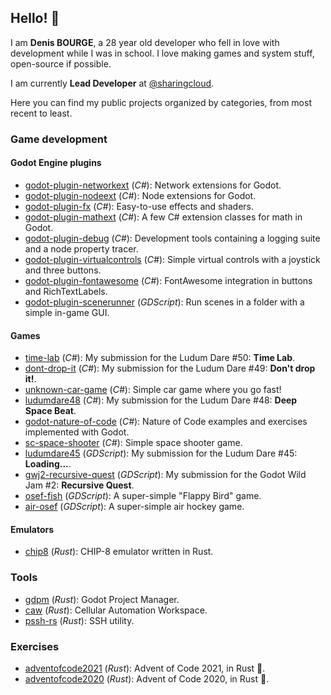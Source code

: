 ## Hello! 👋

I am **Denis BOURGE**, a 28 year old developer who fell in love with development while I was in school.
I love making games and system stuff, open-source if possible.

I am currently **Lead Developer** at [@sharingcloud](https://github.com/sharingcloud/).

Here you can find my public projects organized by categories, from most recent to least.

### Game development

#### Godot Engine plugins

- [godot-plugin-networkext](https://github.com/Srynetix/godot-plugin-networkext) (*C#*): Network extensions for Godot.
- [godot-plugin-nodeext](https://github.com/Srynetix/godot-plugin-nodeext) (*C#*): Node extensions for Godot.
- [godot-plugin-fx](https://github.com/Srynetix/godot-plugin-fx) (*C#*): Easy-to-use effects and shaders.
- [godot-plugin-mathext](https://github.com/Srynetix/godot-plugin-mathext) (*C#*): A few C# extension classes for math in Godot.
- [godot-plugin-debug](https://github.com/Srynetix/godot-plugin-debug) (*C#*): Development tools containing a logging suite and a node property tracer.
- [godot-plugin-virtualcontrols](https://github.com/Srynetix/godot-plugin-virtualcontrols) (*C#*): Simple virtual controls with a joystick and three buttons.
- [godot-plugin-fontawesome](https://github.com/Srynetix/godot-plugin-fontawesome) (*C#*): FontAwesome integration in buttons and RichTextLabels.
- [godot-plugin-scenerunner](https://github.com/Srynetix/godot-plugin-scenerunner) (*GDScript*): Run scenes in a folder with a simple in-game GUI.

#### Games

- [time-lab](https://github.com/Srynetix/time-lab) (*C#*): My submission for the Ludum Dare #50: **Time Lab**.
- [dont-drop-it](https://github.com/Srynetix/dont-drop-it) (*C#*): My submission for the Ludum Dare #49: **Don't drop it!**.
- [unknown-car-game](https://github.com/Srynetix/unknown-car-game) (*C#*): Simple car game where you go fast!
- [ludumdare48](https://github.com/Srynetix/ludumdare48) (*C#*): My submission for the Ludum Dare #48: **Deep Space Beat**.
- [godot-nature-of-code](https://github.com/Srynetix/godot-nature-of-code) (*C#*): Nature of Code examples and exercises implemented with Godot.
- [sc-space-shooter](https://github.com/Srynetix/sc-space-shooter) (*C#*): Simple space shooter game.
- [ludumdare45](https://github.com/Srynetix/ludumdare45) (*GDScript*): My submission for the Ludum Dare #45: **Loading...**.
- [gwj2-recursive-quest](https://github.com/Srynetix/gwj2-recursive-quest) (*GDScript*): My submission for the Godot Wild Jam #2: **Recursive Quest**.
- [osef-fish](https://github.com/Srynetix/osef-fish) (*GDScript*): A super-simple "Flappy Bird" game.
- [air-osef](https://github.com/Srynetix/air-osef) (*GDScript*): A super-simple air hockey game.

#### Emulators

- [chip8](https://github.com/Srynetix/chip8) (*Rust*): CHIP-8 emulator written in Rust.

### Tools

- [gdpm](https://github.com/Srynetix/gdpm) (*Rust*): Godot Project Manager.
- [caw](https://github.com/Srynetix/caw) (*Rust*): Cellular Automation Workspace.
- [pssh-rs](https://github.com/Srynetix/pssh-rs) (*Rust*): SSH utility.

### Exercises

- [adventofcode2021](https://github.com/Srynetix/adventofcode2021) (*Rust*): Advent of Code 2021, in Rust 🦀.
- [adventofcode2020](https://github.com/Srynetix/adventofcode2020) (*Rust*): Advent of Code 2020, in Rust 🦀.
